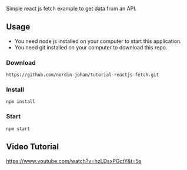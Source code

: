 Simple react js fetch example to get data from an API.

## Usage
* You need node js installed on your computer to start this application.
* You need git installed on your computer to download this repo.

### Download
```https://github.com/nordin-johan/tutorial-reactjs-fetch.git```

### Install
```npm install```

### Start
```npm start```

## Video Tutorial
https://www.youtube.com/watch?v=hzLDsxPGctY&t=5s